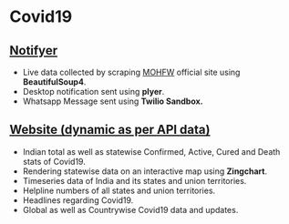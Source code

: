 # Covid19

## [Notifyer](https://github.com/SubhradeepSS/Covid19/tree/master/Notifyer)
* Live data collected by scraping [MOHFW](https://www.mohfw.gov.in/) official site using **BeautifulSoup4**.
* Desktop notification sent using **plyer**.
* Whatsapp Message sent using **Twilio Sandbox.**

## [Website (dynamic as per API data)](https://github.com/SubhradeepSS/Covid19/tree/master/Web)
* Indian total as well as statewise Confirmed, Active, Cured and Death stats of Covid19.
* Rendering statewise data on an interactive map using **Zingchart**.
* Timeseries data of India and its states and union territories.
* Helpline numbers of all states and union territories.
* Headlines regarding Covid19.
* Global as well as Countrywise Covid19 data and updates.
